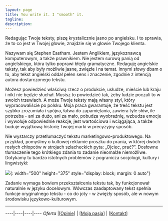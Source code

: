```yaml
---
layout: page
title: You write it. I "smooth" it.
tagline: 
description: 
---
```

Redagując Twoje teksty, piszę krystalicznie jasno po angielsku. I to sprawia, że to co jest w Twojej głowie, znajdzie się w głowie Twojego klienta.

Nazywam się Stephen Eastham. Jestem Anglikiem, językoznawcą komputerowym, a także prawnikiem. Nie jestem surową panią od angielskiego, która tylko poprawi błędy gramatyczne. Redaguję angielskie teksty, tak aby były możliwie jasne, zwięzłe i na temat. Innymi słowy dbam o to, aby tekst angielski oddał pełen sens i znaczenie, zgodnie z intencją autora dostarczonego tekstu.

Możesz powiedzieć właściwą rzecz o produkcie, usłudze, mieście lub kraju i nikt nie będzie słuchał. Musisz to powiedzieć tak, żeby ludzie poczuli to w swoich trzewiach. A może Twoje teksty mają własny styl, który wypracowaliście po polsku. Moja praca gwarantuje, że treść tekstu jest szybko zrozumiała i spójna, łatwa do zapamiętania, zawiera tyle słów, ile potrzeba - ani za dużo, ani za mało, pobudza wyobraźnię, wzbudza emocje i wywołuje odpowiednie reakcje, jest wartościowa i wciągająca, a także buduje wyjątkową historię Twojej marki w precyzyjny sposób. 

Nie wystarczy przetłumaczyć tekstu marketingowo-produktowego. Na przykład, pomyślmy o kultowej reklamie proszku do prania, w której dwóch rosłych chłopców w strojach szlacheckich pyta: „Ojciec, prać?”. Dosłowne tłumaczenie tego krótkiego zdania to zadanie nieomalże niemożliwe. Dotykamy tu bardzo istotnych problemów z pogranicza socjologii, kultury i lingwistyki:

![](../images/leon.png){: width="500" height="375" style="display: block; margin: 0 auto"}

Zadanie wymaga bowiem przekształcenia tekstu tak, by funkcjonował naturalnie w języku docelowym. Wówczas zaadaptowany tekst spełnia funkcje oryginalnego tekstu - co do joty - w zwięzły sposób, ale w nowym środowisku językowo-kulturowym.

---

----|----|----|----
_Oferta_ |[[Opinie](pages/opinie.html)] | [[Moja pasja](pages/pasja.html)] | [[Kontakt](pages/kontakt.html)]
